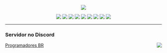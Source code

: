 <p align="center">
	<img src="https://github-readme-stats.vercel.app/api/top-langs/?username=Scemist">
</p>

<p align="center">
	<img src="https://img.shields.io/badge/HTML-e34c26?style=for-the-badge&logo=html5&logoColor=white">          
	<img src="https://img.shields.io/badge/CSS-264de4?&style=for-the-badge&logo=css3&logoColor=white">
	<img src="https://img.shields.io/badge/PHP-8993be?style=for-the-badge&logo=php&logoColor=white">
	<img src="https://img.shields.io/badge/Laravel-FF2D20?style=for-the-badge&logo=laravel&logoColor=white">
	<img src="https://img.shields.io/badge/JavaScript-f0db4f?style=for-the-badge&logo=javascript&logoColor=black">
	<img src="https://img.shields.io/badge/Git-f34f29?style=for-the-badge&logo=git&logoColor=white">
	<img src="https://img.shields.io/badge/Bootstrap-563d7c?style=for-the-badge&logo=bootstrap&logoColor=white">
	<img src="https://img.shields.io/badge/MySQL-F29111?style=for-the-badge&logo=mysql&logoColor=white">
	<img src="https://img.shields.io/badge/PostgreSQL-316192?style=for-the-badge&logo=postgresql&logoColor=white">
</p>

-----------------------
### Servidor no Discord
[Programadores BR](https://discord.gg/FNmJ5wd)
<a href="https://discord.gg/FNmJ5wd" rel="nofollow">
	<img align="right" src="https://camo.githubusercontent.com/ea149a490b1a0d11c4002e117cda11797a43495eae7cb53ac99a066c476c1bc0/68747470733a2f2f696d672e736869656c64732e696f2f646973636f72642f373535343833353037363938313732303435" data-canonical-src="https://img.shields.io/discord/755483507698172045" style="max-width: 100%;">
</a>


<!--

Here are some ideas to get you started:
 
- 🔭 I’m currently working on ...
- 🌱 I’m currently learning ...
- 👯 I’m looking to collaborate on ...
- 🤔 I’m looking for help with ...
- 💬 Ask me about ...
- 📫 How to reach me: ...
- 😄 Pronouns: ...
- ⚡ Fun fact: ...
-->
